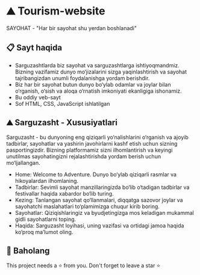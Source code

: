 # ⛰ Tourism-website
SAYOHAT - "Har bir sayohat shu yerdan boshlanadi"

## 📋 Sayt haqida
 -  Sarguzashtlarda biz sayohat va sarguzashtlarga ishtiyoqmandmiz. Bizning vazifamiz dunyo mo‘jizalarini sizga yaqinlashtirish va sayohat tajribangizdan unumli foydalanishga yordam berishdir.
 -  Biz har bir sayohat butun dunyo bo‘ylab odamlar va joylar bilan o‘rganish, o‘sish va aloqa o‘rnatish imkoniyati ekanligiga ishonamiz.
 -  Bu oddiy veb-sayt
 -  Sof HTML, CSS, JavaScript ishlatilgan

## ⛰ Sarguzasht - Xususiyatlari 
Sarguzasht - bu dunyoning eng qiziqarli yo‘nalishlarini o‘rganish va ajoyib tadbirlar, sayohatlar va yashirin javohirlarni kashf etish uchun sizning pasportingizdir. Bizning platformamiz sizni ilhomlantirish va keyingi unutilmas sayohatingizni rejalashtirishda yordam berish uchun mo‘ljallangan.
- Home: Welcome to Adventure. Dunyo bo‘ylab qiziqarli rasmlar va hikoyalardan ilhomlaning.
- Tadbirlar: Sevimli sayohat manzillaringizda bo‘lib o‘tadigan tadbirlar va festivallar haqida xabardor bo‘lib turing.
- Kezing: Tanlangan sayohat qo‘llanmalari, diqqatga sazovor joylar va sayohatchi maslahatlari to‘plamimizga chuqur kirib boring.
- Sayohatlar: Qiziqishlaringiz va byudjetingizga mos keladigan mukammal gidli sayohatlarni toping.
- Haqida: Sarguzasht loyihasi, uning vazifasi va ortidagi jamoa haqida ko‘proq ma’lumot oling.

## 🌠 Baholang
This project needs a ⭐️ from you. Don't forget to leave a star ⭐️
